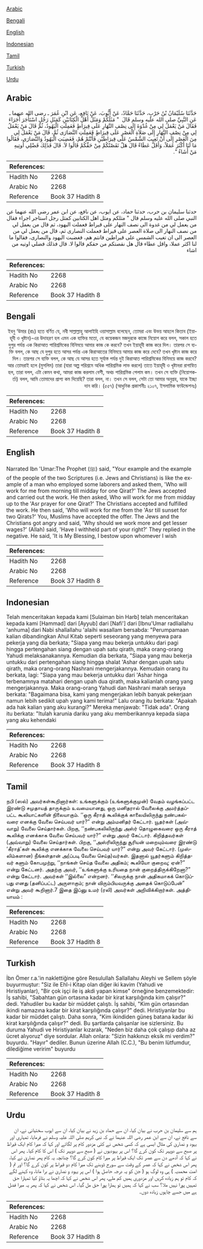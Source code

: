 [Arabic](#arabic)

[Bengali](#bengali)

[English](#english)

[Indonesian](#indonesian)

[Tamil](#tamil)

[Turkish](#turkish)

[Urdu](#urdu)

## Arabic


<div dir="rtl" lang="ar" style={{fontSize:'larger',backgroundColor:'#f8f9fa',padding:20}}>
حَدَّثَنَا سُلَيْمَانُ بْنُ حَرْبٍ، حَدَّثَنَا حَمَّادٌ، عَنْ أَيُّوبَ، عَنْ نَافِعٍ، عَنِ ابْنِ عُمَرَ ـ رضى الله عنهما ـ عَنِ النَّبِيِّ صلى الله عليه وسلم قَالَ ‏ "‏ مَثَلُكُمْ وَمَثَلُ أَهْلِ الْكِتَابَيْنِ كَمَثَلِ رَجُلٍ اسْتَأْجَرَ أُجَرَاءَ فَقَالَ مَنْ يَعْمَلُ لِي مِنْ غُدْوَةَ إِلَى نِصْفِ النَّهَارِ عَلَى قِيرَاطٍ فَعَمِلَتِ الْيَهُودُ، ثُمَّ قَالَ مَنْ يَعْمَلُ لِي مِنْ نِصْفِ النَّهَارِ إِلَى صَلاَةِ الْعَصْرِ عَلَى قِيرَاطٍ فَعَمِلَتِ النَّصَارَى ثُمَّ، قَالَ مَنْ يَعْمَلُ لِي مِنَ الْعَصْرِ إِلَى أَنْ تَغِيبَ الشَّمْسُ عَلَى قِيرَاطَيْنِ فَأَنْتُمْ هُمْ، فَغَضِبَتِ الْيَهُودُ وَالنَّصَارَى، فَقَالُوا مَا لَنَا أَكْثَرَ عَمَلاً، وَأَقَلَّ عَطَاءً قَالَ هَلْ نَقَصْتُكُمْ مِنْ حَقِّكُمْ قَالُوا لاَ‏.‏ قَالَ فَذَلِكَ فَضْلِي أُوتِيهِ مَنْ أَشَاءُ ‏"‏‏.‏
</div>
<div style={{backgroundColor:'#f8f9fa',padding:20, marginBottom: 10}}><table> <thead> <tr> <th>References:</th> <th></th> </tr> </thead> <tbody><tr><td>Hadith No</td><td>2268</td></tr><tr><td>Arabic No</td><td>2268</td></tr><tr><td>Reference</td><td>Book 37 Hadith 8</td></tr></tbody></table></div>


<div dir="rtl" lang="ar" style={{fontSize:'larger',backgroundColor:'#f8f9fa',padding:20}}>
حدثنا سليمان بن حرب، حدثنا حماد، عن ايوب، عن نافع، عن ابن عمر رضى الله عنهما عن النبي صلى الله عليه وسلم قال " مثلكم ومثل اهل الكتابين كمثل رجل استاجر اجراء فقال من يعمل لي من غدوة الى نصف النهار على قيراط فعملت اليهود، ثم قال من يعمل لي من نصف النهار الى صلاة العصر على قيراط فعملت النصارى ثم، قال من يعمل لي من العصر الى ان تغيب الشمس على قيراطين فانتم هم، فغضبت اليهود والنصارى، فقالوا ما لنا اكثر عملا، واقل عطاء قال هل نقصتكم من حقكم قالوا لا. قال فذلك فضلي اوتيه من اشاء
</div>
<div style={{backgroundColor:'#f8f9fa',padding:20, marginBottom: 10}}><table> <thead> <tr> <th>References:</th> <th></th> </tr> </thead> <tbody><tr><td>Hadith No</td><td>2268</td></tr><tr><td>Arabic No</td><td>2268</td></tr><tr><td>Reference</td><td>Book 37 Hadith 8</td></tr></tbody></table></div>

## Bengali


<div dir="rtl" lang="bn" style={{fontSize:'larger',backgroundColor:'#f8f9fa',padding:20}}>
ইবনু ‘উমার (রাঃ) হতে বর্ণিত যে, নবী সাল্লাল্লাহু আলাইহি ওয়াসাল্লাম বলেছেন, তোমরা এবং উভয় আহলে কিতাব (ইয়াহূদী ও খৃষ্টান)-এর উদাহরণ হল এমন এক ব্যক্তির মতো, যে কয়েকজন মজদুরকে কাজে নিয়োগ করে বলল, সকাল হতে দুপুর পর্যন্ত এক কিরাআত পারিশ্রমিকের বিনিময়ে আমার কাজ কে করবে? তখন ইয়াহূদী কাজ করে দিল। তারপর সে ব্যক্তি বলল, কে আছ যে দুপুর হতে আসর পর্যন্ত এক কিরাআতের বিনিময়ে আমার কাজ করে দেবে? তখন খৃষ্টান কাজ করে দিল। তারপর সে ব্যক্তি বলল, কে আছ যে আসর হতে সূর্যাস্ত পর্যন্ত দুই কিরাআত পারিশ্রমিকের বিনিময়ে কাজ করবে? আর তোমরাই হলে (মুসলিম) তারা (যারা অল্প পরিশ্রমে অধিক পারিশ্রমিক লাভ করলে) তাতে ইয়াহূদী ও খৃষ্টানরা রাগান্বিত হল, তারা বলল, এটা কেমন কথা, আমরা কাজ করলাম বেশী, অথচ পারিশ্রমিক পেলাম কম। তখন সে ব্যক্তি (নিয়োগকর্তা) বলল, আমি তোমাদের প্রাপ্য কম দিয়েছি? তারা বলল, না। তখন সে বলল, সেটা তো আমার অনুগ্রহ, যাকে ইচ্ছা দান করি। (৫৫৭) (আধুনিক প্রকাশনীঃ ২১০৭, ইসলামিক ফাউন্ডেশনঃ)
</div>
<div style={{backgroundColor:'#f8f9fa',padding:20, marginBottom: 10}}><table> <thead> <tr> <th>References:</th> <th></th> </tr> </thead> <tbody><tr><td>Hadith No</td><td>2268</td></tr><tr><td>Arabic No</td><td>2268</td></tr><tr><td>Reference</td><td>Book 37 Hadith 8</td></tr></tbody></table></div>

## English


<div dir="ltr" lang="en" style={{fontSize:'larger',backgroundColor:'#f8f9fa',padding:20}}>
Narrated Ibn 'Umar:The Prophet (ﷺ) said, "Your example and the example of the people of the two Scriptures (i.e. Jews and Christians) is like the example of a man who employed some laborers and asked them, 'Who will work for me from morning till midday for one Qirat?' The Jews accepted and carried out the work. He then asked, Who will work for me from midday up to the 'Asr prayer for one Qirat?' The Christians accepted and fulfilled the work. He then said, 'Who will work for me from the 'Asr till sunset for two Qirats?' You, Muslims have accepted the offer. The Jews and the Christians got angry and said, 'Why should we work more and get lesser wages?' (Allah) said, 'Have I withheld part of your right?' They replied in the negative. He said, 'It is My Blessing, I bestow upon whomever I wish
</div>
<div style={{backgroundColor:'#f8f9fa',padding:20, marginBottom: 10}}><table> <thead> <tr> <th>References:</th> <th></th> </tr> </thead> <tbody><tr><td>Hadith No</td><td>2268</td></tr><tr><td>Arabic No</td><td>2268</td></tr><tr><td>Reference</td><td>Book 37 Hadith 8</td></tr></tbody></table></div>

## Indonesian


<div dir="ltr" lang="id" style={{fontSize:'larger',backgroundColor:'#f8f9fa',padding:20}}>
Telah menceritakan kepada kami [Sulaiman bin Harb] telah menceritakan kepada kami [Hammad] dari [Ayyub] dari [Nafi'] dari [Ibnu'Umar radliallahu 'anhuma] dari Nabi shallallahu 'alaihi wasallam bersabda: "Perumpamaan kalian dibandingkan Ahul Kitab seperti seseorang yang menyewa para pekerja yang dia berkata; "Siapa yang mau bekerja untukku dari pagi hingga pertengahan siang dengan upah satu qirath, maka orang-orang Yahudi melaksanakannya. Kemudian dia berkata, "Siapa yang mau bekerja untukku dari pertengahan siang hingga shalat 'Ashar dengan upah satu qirath, maka orang-orang Nashrani mengerjakannya. Kemudain orang itu berkata, lagi: "Siapa yang mau bekerja untukku dari 'Ashar hinga terbenamnya matahari dengan upah dua qirath, maka kalianlah orang yang mengerjakannya. Maka orang-orang Yahudi dan Nashrani marah seraya berkata: "Bagaimana bisa, kami yang mengerjakan lebih banyak pekerjaan namun lebih sedikit upah yang kami terima!" Lalu orang itu berkata: "Apakah ada hak kalian yang aku kurangi?" Mereka menjawab: "Tidak ada". Orang itu berkata: "Itulah karunia dariku yang aku memberikannya kepada siapa yang aku kehendaki
</div>
<div style={{backgroundColor:'#f8f9fa',padding:20, marginBottom: 10}}><table> <thead> <tr> <th>References:</th> <th></th> </tr> </thead> <tbody><tr><td>Hadith No</td><td>2268</td></tr><tr><td>Arabic No</td><td>2268</td></tr><tr><td>Reference</td><td>Book 37 Hadith 8</td></tr></tbody></table></div>

## Tamil


<div dir="ltr" lang="ta" style={{fontSize:'larger',backgroundColor:'#f8f9fa',padding:20}}>
நபி (ஸல்) அவர்கள்கூறினார்கள்: உங்களுக்கும் (உங்களுக்குமுன்) வேதம் வழங்கப்பட்ட இரண்டு சமுதாயத் தாருக்கும் உவமையானது, ஒரு மனிதரால் வேலைக்கு அமர்த்தப்பட்ட கூலியாட்களின் நிலையாகும். ‘‘ஒரு கீராத் கூலிக்குக் காலையிலிருந்து நண்பகல்வரை எனக்கு வேலை செய்பவர் யார்?” என்று அம்மனிதர் கேட்டார். யூதர்கள் (அவ்வாறு) வேலை செய்தார்கள். பிறகு, ‘‘நண்பகலிலிருந்து அஸ்ர் தொழுகைவரை ஒரு கீராத் கூலிக்கு எனக்காக வேலை செய்பவர் யார்?” என்று அவர் கேட்டார். கிறித்தவர்கள் (அவ்வாறு) வேலை செய்தார்கள். பிறகு, ‘‘அஸ்ரிலிருந்து சூரியன் மறையும்வரை இரண்டு ‘கீராத்’கள் கூலிக்கு எனக்காக வேலை செய்பவர் யார்?” என்று அவர் கேட்டார். (முஸ்லிம்களான) நீங்கள்தான் அ(ப்படி வேலை செய்த)வர்கள். இதனால் யூதர்களும் கிறித்தவர் களும் கோபமுற்று, ‘‘நாங்கள் செய்த வேலை அதிகம்; கூலியோ குறைவு; ஏன்?” என்று கேட்டனர். அதற்கு அவர், ‘‘உங்களுக்கு உரியதை நான் குறைத்திருக்கிறேனா?” என்று கேட்டார். அவர்கள் ‘‘இல்லை” என்றனர். ‘‘சிலருக்கு நான் அதிகமாகக் கொடுப்பது எனது (தனிப்பட்ட) அருளாகும்; நான் விரும்பியவருக்கு அதைக் கொடுப்பேன்” என்று அவர் கூறினார்.7 இதை இப்னு உமர் (ரலி) அவர்கள் அறிவிக்கிறார்கள். அத்தியாயம் :
</div>
<div style={{backgroundColor:'#f8f9fa',padding:20, marginBottom: 10}}><table> <thead> <tr> <th>References:</th> <th></th> </tr> </thead> <tbody><tr><td>Hadith No</td><td>2268</td></tr><tr><td>Arabic No</td><td>2268</td></tr><tr><td>Reference</td><td>Book 37 Hadith 8</td></tr></tbody></table></div>

## Turkish


<div dir="ltr" lang="tr" style={{fontSize:'larger',backgroundColor:'#f8f9fa',padding:20}}>
İbn Ömer r.a.'in naklettiğine göre Resulullah Sallallahu Aleyhi ve Sellem şöyle buyurmuştur: "Siz ile Ehl-i Kitap olan diğer iki kavim (Yahudi ve Hıristiyanlar), "Bir çok işçi ile iş akdi yapan kimse" örneğine benzemektedir: İş sahibi, "Sabahtan gün ortasına kadar bir kirat karşılığında kim çalışır?" dedi. Yahudiler bu kadar bir müddet çalıştı. İş sahibi, "Kim gün ortasından ikindi namazına kadar bir kirat karşılığında çalışır?" dedi. Hıristiyanlar bu kadar bir müddet çalıştı. Daha sonra, "Kim ikindiden güneş batana kadar iki kirat karşılığında çalışır?" dedi. Bu şartlarda çalışanlar ise sizlersiniz. Bu duruma Yahudi ve Hıristiyanlar kızarak, "Neden biz daha çok çalışıp daha az ücret alıyoruz" diye sordular. Allah onlara: "Sizin hakkınızı eksik mi verdim?" buyurdu. "Hayır" dediler. Bunun üzerine Allah (C.C.), "Bu benim lütfumdur, dilediğime veririm" buyurdu
</div>
<div style={{backgroundColor:'#f8f9fa',padding:20, marginBottom: 10}}><table> <thead> <tr> <th>References:</th> <th></th> </tr> </thead> <tbody><tr><td>Hadith No</td><td>2268</td></tr><tr><td>Arabic No</td><td>2268</td></tr><tr><td>Reference</td><td>Book 37 Hadith 8</td></tr></tbody></table></div>

## Urdu


<div dir="rtl" lang="ur" style={{fontSize:'larger',backgroundColor:'#f8f9fa',padding:20}}>
ہم سے سلیمان بن حرب نے بیان کیا، ان سے حماد بن زید نے بیان کیا، ان سے ایوب سختیانی نے، ان سے نافع نے، ان سے ابن عمر رضی اللہ عنہما نے کہ نبی کریم صلی اللہ علیہ وسلم نے فرمایا، تمہاری اور یہود و نصاریٰ کی مثال ایسی ہے کہ کسی شخص نے کئی مزدور کام پر لگائے اور کہا کہ میرا کام ایک قیراط پر صبح سے دوپہر تک کون کرے گا؟ اس پر یہودیوں نے ( صبح سے دوپہر تک ) اس کا کام کیا۔ پھر اس نے کہا کہ آدھے دن سے عصر تک ایک قیراط پر میرا کام کون کرے گا؟ چنانچہ یہ کام پھر نصاریٰ نے کیا، پھر اس شخص نے کہا کہ عصر کے وقت سے سورج ڈوبنے تک میرا کام دو قیراط پر کون کرے گا؟ اور تم ( امت محمدیہ ) ہی وہ لوگ ہو ( جن کو یہ درجہ حاصل ہوا ) اس پر یہود و نصاریٰ نے برا مانا، وہ کہنے لگے کہ کام تو ہم زیادہ کریں اور مزدوری ہمیں کم ملے، پھر اس شخص نے کہا کہ اچھا یہ بتاؤ کیا تمہارا حق تمہیں پورا نہیں ملا؟ سب نے کہا کہ ہمیں تو ہمارا پورا حق مل گیا۔ اس شخص نے کہا کہ پھر یہ میرا فضل ہے میں جسے چاہوں زیادہ دوں۔
</div>
<div style={{backgroundColor:'#f8f9fa',padding:20, marginBottom: 10}}><table> <thead> <tr> <th>References:</th> <th></th> </tr> </thead> <tbody><tr><td>Hadith No</td><td>2268</td></tr><tr><td>Arabic No</td><td>2268</td></tr><tr><td>Reference</td><td>Book 37 Hadith 8</td></tr></tbody></table></div>